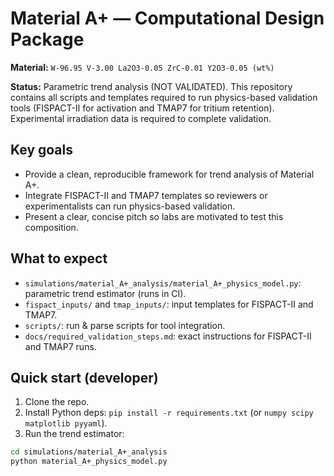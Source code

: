 # Material A+ — Computational Design Package

**Material:** `W-96.95 V-3.00 La2O3-0.05 ZrC-0.01 Y2O3-0.05 (wt%)`

**Status:** Parametric trend analysis (NOT VALIDATED). This repository contains all scripts and templates required to run physics-based validation tools (FISPACT-II for activation and TMAP7 for tritium retention). Experimental irradiation data is required to complete validation.

## Key goals
- Provide a clean, reproducible framework for trend analysis of Material A+.
- Integrate FISPACT-II and TMAP7 templates so reviewers or experimentalists can run physics-based validation.
- Present a clear, concise pitch so labs are motivated to test this composition.

## What to expect
- `simulations/material_A+_analysis/material_A+_physics_model.py`: parametric trend estimator (runs in CI).
- `fispact_inputs/` and `tmap_inputs/`: input templates for FISPACT-II and TMAP7.
- `scripts/`: run & parse scripts for tool integration.
- `docs/required_validation_steps.md`: exact instructions for FISPACT-II and TMAP7 runs.

## Quick start (developer)
1. Clone the repo.
2. Install Python deps: `pip install -r requirements.txt` (or `numpy scipy matplotlib pyyaml`).
3. Run the trend estimator:

```bash
cd simulations/material_A+_analysis
python material_A+_physics_model.py 
